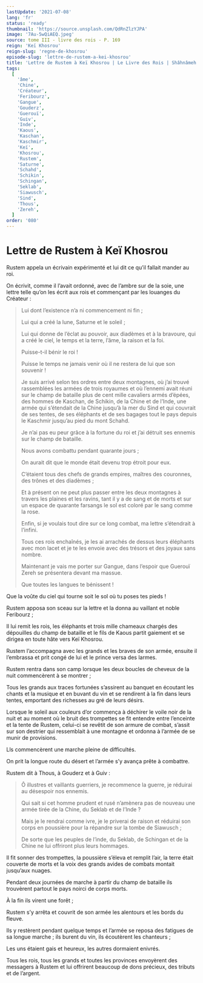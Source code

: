 ```yaml
---
lastUpdate: '2021-07-08'
lang: 'fr'
status: 'ready'
thumbnail: 'https://source.unsplash.com/QdRnZlzYJPA'
image: '7Au-5wQiAEQ.jpeg'
source: tome III - livre des rois - P. 169
reign: 'Keï Khosrou'
reign-slug: 'regne-de-khosrou'
episode-slug: 'lettre-de-rustem-a-kei-khosrou'
title: 'Lettre de Rustem à Keï Khosrou | Le Livre des Rois | Shâhnâmeh'
tags:
  [
    'âme',
    'Chine',
    'Créateur',
    'Feribourz',
    'Gangue',
    'Gouderz',
    'Guerouï',
    'Guiv',
    'Inde',
    'Kaous',
    'Kaschan',
    'Kaschmir',
    'Keï',
    'Khosrou',
    'Rustem',
    'Saturne',
    'Schahd',
    'Schikin',
    'Schingan',
    'Seklab',
    'Siawusch',
    'Sind',
    'Thous',
    'Zereh',
  ]
order: '080'
---
```


<!-- LTeX: language=fr -->

# Lettre de Rustem à Keï Khosrou

Rustem appela un écrivain expérimenté et lui dit ce qu’il fallait mander au roi.

On écrivit, comme il l’avait ordonné, avec de l’ambre sur de la soie, une lettre telle qu’on les écrit aux rois et commençant par les louanges du Créateur :

> Lui dont l’existence n’a ni commencement ni fin ;
>
> Lui qui a créé la lune, Saturne et le soleil ;
>
> Lui qui donne de l’éclat au pouvoir, aux diadèmes et à la bravoure, qui a créé le ciel, le temps et la terre, l’âme, la raison et la foi.
>
> Puisse-t-il bénir le roi !
>
> Puisse le temps ne jamais venir où il ne restera de lui que son souvenir !
>
> Je suis arrivé selon tes ordres entre deux montagnes, où j’ai trouvé rassemblées les armées de trois royaumes et où l’ennemi avait réuni sur le champ de bataille plus de cent mille cavaliers armés d’épées, des hommes de Kaschan, de Schikin, de la Chine et de l’Inde, une armée qui s’étendait de la Chine jusqu’à la mer du Sind et qui couvrait de ses tentes, de ses éléphants et de ses bagages tout le pays depuis le Kaschmir jusqu’au pied du mont Schahd.
>
> Je n’ai pas eu peur grâce à la fortune du roi et j’ai détruit ses ennemis sur le champ de bataille.
>
> Nous avons combattu pendant quarante jours ;
>
> On aurait dit que le monde était devenu trop étroit pour eux.
>
> C’étaient tous des chefs de grands empires, maîtres des couronnes, des trônes et des diadèmes ;
>
> Et à présent on ne peut plus passer entre les deux montagnes à travers les plaines et les ravins, tant il y a de sang et de morts et sur un espace de quarante farsangs le sol est coloré par le sang comme la rose.
>
> Enfin, si je voulais tout dire sur ce long combat, ma lettre s’étendrait à l’infini.
>
> Tous ces rois enchaînés, je les ai arrachés de dessus leurs éléphants avec mon lacet et je te les envoie avec des trésors et des joyaux sans nombre.
>
> Maintenant je vais me porter sur Gangue, dans l’espoir que Guerouï Zereh se présentera devant ma massue.
>
> Que toutes les langues te bénissent !

Que la voûte du ciel qui tourne soit le sol où tu poses tes pieds !

Rustem apposa son sceau sur la lettre et la donna au vaillant et noble Feribourz ;

Il lui remit les rois, les éléphants et trois mille chameaux chargés des dépouilles du champ de bataille et le fils de Kaous partit gaiement et se dirigea en toute hâte vers Keï Khosrou.

Rustem l’accompagna avec les grands et les braves de son armée, ensuite il l’embrassa et prit congé de lui et le prince versa des larmes.

Rustem rentra dans son camp lorsque les deux boucles de cheveux de la nuit commencèrent à se montrer ;

Tous les grands aux traces fortunées s’assirent au banquet en écoutant les chants et la musique et en buvant du vin et se rendirent à la fin dans leurs tentes, emportant des richesses au gré de leurs désirs.

Lorsque le soleil aux couleurs d’or commença à déchirer le voile noir de la nuit et au moment où le bruit des trompettes se fit entendre entre l’enceinte et la tente de Rustem, celui-ci se revêtit de son armure de combat, s’assit sur son destrier qui ressemblait à une montagne et ordonna à l’armée de se munir de provisions.

Lls commencèrent une marche pleine de difficultés.

On prit la longue route du désert et l’armée s’y avança prête à combattre.

Rustem dit à Thous, à Gouderz et à Guiv :

> Ô illustres et vaillants guerriers, je recommence la guerre, je réduirai au désespoir nos ennemis.
>
> Qui sait si cet homme prudent et rusé n’amènera pas de nouveau une armée tirée de la Chine, du Seklab et de l’Inde ?
>
> Mais je le rendrai comme ivre, je le priverai de raison et réduirai son corps en poussière pour la répandre sur la tombe de Siawusch ;
>
> De sorte que les peuples de l’inde, du Seklab, de Schingan et de la Chine ne lui offriront plus leurs hommages.

Il fit sonner des trompettes, la poussière s’éleva et remplit l’air, la terre était couverte de morts et la voix des grands avides de combats montait jusqu’aux nuages.

Pendant deux journées de marche à partir du champ de bataille ils trouvèrent partout le pays noirci de corps morts.

À la fin ils virent une forêt ;

Rustem s’y arrêta et couvrit de son armée les alentours et les bords du fleuve.

Ils y restèrent pendant quelque temps et l’armée se reposa des fatigues de sa longue marche ; ils burent du vin, ils écoutèrent les chanteurs ;

Les uns étaient gais et heureux, les autres dormaient enivrés.

Tous les rois, tous les grands et toutes les provinces envoyèrent des messagers à Rustem et lui offrirent beaucoup de dons précieux, des tributs et de l’argent.
